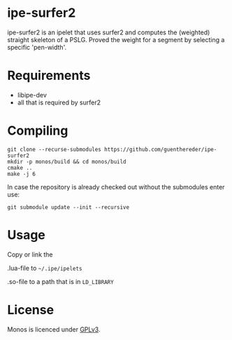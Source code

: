 # ipe-surfer2

ipe-surfer2 is an ipelet that uses surfer2 and computes the (weighted) straight skeleton of a PSLG.
Proved the weight for a segment by selecting a specific 'pen-width'.

# Requirements 

- libipe-dev
- all that is required by surfer2

# Compiling

	git clone --recurse-submodules https://github.com/guenthereder/ipe-surfer2
	mkdir -p monos/build && cd monos/build
	cmake .. 
	make -j 6

In case the repository is already checked out without the submodules enter use:

	git submodule update --init --recursive

# Usage

Copy or link the 

.lua-file to `~/.ipe/ipelets`
	
.so-file to a path that is in `LD_LIBRARY`

# License

Monos is licenced under [GPLv3](https://www.gnu.org/licenses/gpl-3.0.html).


